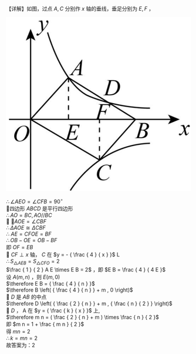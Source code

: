 【详解】如图，过点 $A , C$ 分别作 $x$ 轴的垂线，垂足分别为 $E , F$ ，

![](<../../qs_image_DB/专题1-4_一文搞定反比例函数7个模型，13类题型（解析版）_/c97ba38deea535437774173b5eff6003779801cebfb7d74b3dc4dd2aff06c45b.jpg>)

$\therefore \angle A E O = \angle C F B = 9 0 ^ { \circ }$   
四边形 $A B C D$ 是平行四边形  
$\therefore A O = B C , A O / / B C$   
 $\angle A O E = \angle C B F$   
$\therefore \Delta A O E \cong \Delta C B F$   
∴ $A E = C F O E = B F$   
$\therefore O B - O E = O B - B F$   
即 $O F = E B$   
 $C F \perp x$ 轴， $C$ 在 $y = - { \frac { 4 } { x } }$ L  
$\therefore S _ { \triangle A E B } = S _ { \triangle C F O } = 2$   
$\frac { 1 } { 2 } A E \times E B = 2$ ，即 $E B = \frac { 4 } { 4 E }$   
设 $A { \big ( } m , n { \big ) }$ ，则 $E \big ( m , 0 \big )$   
$\therefore E B = { \frac { 4 } { n } }$   
$\therefore B \left( { \frac { 4 } { n } } + m , 0 \right)$   
 $D$ 是 $A B$ 的中点  
$\therefore D \left( { \frac { 2 } { n } } + m , { \frac { n } { 2 } } \right)$   
 $D$ ， A 在 $y = { \frac { k } { x } }$ 上,  
$\therefore m n = ( \frac { 2 } { n } + m ) \times \frac { n } { 2 }$   
即 $m n = 1 + \frac { m n } { 2 }$   
得 $m n = 2$   
$\therefore k = m n = 2$   
故答案为：2
